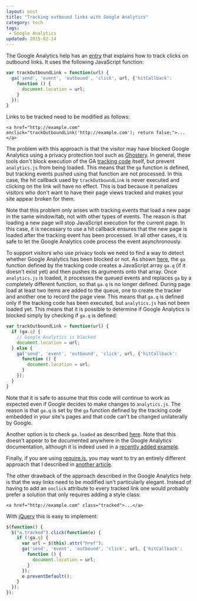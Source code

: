 ```yaml
---
layout: post
title: "Tracking outbound links with Google Analytics"
category: tech
tags:
 - Google Analytics
updated: 2015-02-14
---
```


The Google Analytics help has an [entry][1] that explains how to track clicks on outbound links. It uses the following
JavaScript function:

~~~ javascript
var trackOutboundLink = function(url) {
  ga('send', 'event', 'outbound', 'click', url, {'hitCallback':
    function () {
      document.location = url;
    }
  });
}
~~~

Links to be tracked need to be modified as follows:

~~~ markup
<a href="http://example.com" onclick="trackOutboundLink('http://example.com'); return false;">...</a>
~~~

The problem with this approach is that the visitor may have blocked Google Analytics using a privacy protection tool
such as [Ghostery][2]. In general, these tools don't block execution of the GA [tracking code][3] itself, but prevent
`analytics.js` from being loaded. This means that the `ga` function is defined, but tracking events pushed using that
function are not processed. In this case, the hit callback used by `trackOutboundLink` is never executed and clicking
on the link will have no effect. This is bad because it penalizes visitors who don't want to have their page views
tracked and makes your site appear broken for them.

Note that this problem only arises with tracking events that load a new page in the same window/tab, not with other types
of events. The reason is that loading a new page will stop JavaScript execution for the current page. In this case, it
is necessary to use a hit callback ensures that the new page is loaded after the tracking event has been processed. In
all other cases, it is safe to let the Google Analytics code process the event asynchronously.

To support visitors who use privacy tools we need to find a way to detect whether Google Analytics has been blocked or
not. As shown [here][4], the `ga` function defined by the tracking code creates a JavaScript array `ga.q` (if it doesn't
exist yet) and then pushes its arguments onto that array. Once `analytics.js` is loaded, it processes the queued events
and replaces `ga` by a completely different function, so that `ga.q` is no longer defined. During page load at least two
items are added to the queue, one to create the tracker and another one to record the page view. This means that `ga.q`
is defined only if the tracking code has been executed, but `analytics.js` has not been loaded yet. This means that it
is possible to determine if Google Analytics is blocked simply by checking if `ga.q` is defined:

~~~ javascript
var trackOutboundLink = function(url) {
  if (ga.q) {
    // Google Analytics is blocked
    document.location = url;
  } else {
    ga('send', 'event', 'outbound', 'click', url, {'hitCallback':
      function () {
        document.location = url;
      }
    });
  }
}
~~~

Note that it is safe to assume that this code will continue to work as expected even if Google decides to make changes
to `analytics.js`. The reason is that `ga.q` is set by the `ga` function defined by the tracking code embedded in your
site's pages and that code can't be changed unilaterally by Google.

Another option is to check `ga.loaded` as described [here][6]. Note that this doesn't appear to be documented anywhere
in the Google Analytics documentation, although it is indeed used in a [recently added example][7].

Finally, if you are using [require.js][8], you may want to try an entirely different approach that I described in
[another article][9].

The other drawback of the approach described in the Google Analytics help is that the way links need to be modified
isn't particularly elegant. Instead of having to add an `onclick` attribute to every tracked link one would probably
prefer a solution that only requires adding a style class:

~~~ markup
<a href="http://example.com" class="tracked">...</a>
~~~

With [jQuery][5] this is easy to implement:

~~~ javascript
$(function() {
  $("a.tracked").click(function(e) {
    if (!ga.q) {
      var url = $(this).attr("href");
      ga('send', 'event', 'outbound', 'click', url, {'hitCallback':
        function () {
          document.location = url;
        }
      });
      e.preventDefault();
    }
  });
});
~~~

[1]: https://support.google.com/analytics/answer/1136920
[2]: https://www.ghostery.com/
[3]: https://developers.google.com/analytics/devguides/collection/analyticsjs/#quickstart
[4]: http://code.stephenmorley.org/javascript/understanding-the-google-analytics-tracking-code/
[5]: http://jquery.com/
[6]: https://www.domsammut.com/code/workaround-for-when-the-hitcallback-function-does-not-receive-a-response-analytics-js
[7]: https://developers.google.com/analytics/devguides/collection/analyticsjs/enhanced-ecommerce#product-click
[8]: http://requirejs.org/
[9]: /2015/02/14/requirejs-google-analytics.html
